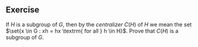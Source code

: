 ## Exercise
If $H$ is a subgroup of $G$, then by the *centralizer* $C(H)$ of $H$ we mean the set $\set{x \in G : xh = hx \textrm{ for all } h \in H}$. Prove that $C(H)$ is a subgroup of $G$.
